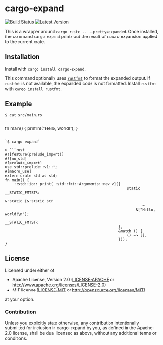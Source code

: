 # cargo-expand

[![Build Status](https://travis-ci.org/dtolnay/cargo-expand.svg?branch=master)](https://travis-ci.org/dtolnay/cargo-expand)
[![Latest Version](https://img.shields.io/crates/v/cargo-expand.svg)](https://crates.io/crates/cargo-expand)

This is a wrapper around `cargo rustc -- --pretty=expanded`. Once installed, the
command `cargo expand` prints out the result of macro expansion applied to the
current crate.

## Installation

Install with `cargo install cargo-expand`.

This command optionally uses
[`rustfmt`](https://github.com/rust-lang-nursery/rustfmt)
to format the expanded output. If `rustfmt` is not available, the expanded code
is not formatted. Install `rustfmt` with `cargo install rustfmt`.

## Example

`$ cat src/main.rs`

> ```rust
fn main() {
    println!("Hello, world!");
}
```

`$ cargo expand`

> ```rust
#![feature(prelude_import)]
#![no_std]
#[prelude_import]
use std::prelude::v1::*;
#[macro_use]
extern crate std as std;
fn main() {
    ::std::io::_print(::std::fmt::Arguments::new_v1({
                                                        static __STATIC_FMTSTR:
                                                               &'static [&'static str]
                                                               =
                                                            &["Hello, world!\n"];
                                                        __STATIC_FMTSTR
                                                    },
                                                    &match () {
                                                        () => [],
                                                    }));
}
```

## License

Licensed under either of

 * Apache License, Version 2.0 ([LICENSE-APACHE](LICENSE-APACHE) or http://www.apache.org/licenses/LICENSE-2.0)
 * MIT license ([LICENSE-MIT](LICENSE-MIT) or http://opensource.org/licenses/MIT)

at your option.

### Contribution

Unless you explicitly state otherwise, any contribution intentionally submitted
for inclusion in cargo-expand by you, as defined in the Apache-2.0 license,
shall be dual licensed as above, without any additional terms or conditions.
